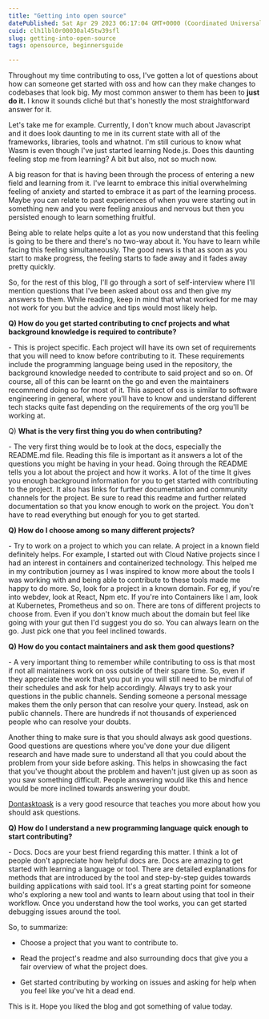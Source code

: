 ```yaml
---
title: "Getting into open source"
datePublished: Sat Apr 29 2023 06:17:04 GMT+0000 (Coordinated Universal Time)
cuid: clh1lbl0r00030al45tw39sfl
slug: getting-into-open-source
tags: opensource, beginnersguide

---
```


Throughout my time contributing to oss, I've gotten a lot of questions about how can someone get started with oss and how can they make changes to codebases that look big. My most common answer to them has been to **just do it.** I know it sounds cliché but that's honestly the most straightforward answer for it.

Let's take me for example. Currently, I don't know much about Javascript and it does look daunting to me in its current state with all of the frameworks, libraries, tools and whatnot. I'm still curious to know what Wasm is even though I've just started learning Node.js. Does this daunting feeling stop me from learning? A bit but also, not so much now.

A big reason for that is having been through the process of entering a new field and learning from it. I've learnt to embrace this initial overwhelming feeling of anxiety and started to embrace it as part of the learning process. Maybe you can relate to past experiences of when you were starting out in something new and you were feeling anxious and nervous but then you persisted enough to learn something fruitful.

Being able to relate helps quite a lot as you now understand that this feeling is going to be there and there's no two-way about it. You have to learn while facing this feeling simultaneously. The good news is that as soon as you start to make progress, the feeling starts to fade away and it fades away pretty quickly.

So, for the rest of this blog, I'll go through a sort of self-interview where I'll mention questions that I've been asked about oss and then give my answers to them. While reading, keep in mind that what worked for me may not work for you but the advice and tips would most likely help.

**Q) How do you get started contributing to cncf projects and what background knowledge is required to contribute?**

\- This is project specific. Each project will have its own set of requirements that you will need to know before contributing to it. These requirements include the programming language being used in the repository, the background knowledge needed to contribute to said project and so on. Of course, all of this can be learnt on the go and even the maintainers recommend doing so for most of it. This aspect of oss is similar to software engineering in general, where you'll have to know and understand different tech stacks quite fast depending on the requirements of the org you'll be working at.

Q) **What is the very first thing you do when contributing?**

\- The very first thing would be to look at the docs, especially the README.md file. Reading this file is important as it answers a lot of the questions you might be having in your head. Going through the README tells you a lot about the project and how it works. A lot of the time It gives you enough background information for you to get started with contributing to the project. It also has links for further documentation and community channels for the project. Be sure to read this readme and further related documentation so that you know enough to work on the project. You don't have to read everything but enough for you to get started.

**Q) How do I choose among so many different projects?**

\- Try to work on a project to which you can relate. A project in a known field definitely helps. For example, I started out with Cloud Native projects since I had an interest in containers and containerized technology. This helped me in my contribution journey as I was inspired to know more about the tools I was working with and being able to contribute to these tools made me happy to do more. So, look for a project in a known domain. For eg, if you're into webdev, look at React, Npm etc. If you're into Containers like I am, look at Kubernetes, Prometheus and so on. There are tons of different projects to choose from. Even if you don't know much about the domain but feel like going with your gut then I'd suggest you do so. You can always learn on the go. Just pick one that you feel inclined towards.

**Q) How do you contact maintainers and ask them good questions?**

\- A very important thing to remember while contributing to oss is that most if not all maintainers work on oss outside of their spare time. So, even if they appreciate the work that you put in you will still need to be mindful of their schedules and ask for help accordingly. Always try to ask your questions in the public channels. Sending someone a personal message makes them the only person that can resolve your query. Instead, ask on public channels. There are hundreds if not thousands of experienced people who can resolve your doubts.

Another thing to make sure is that you should always ask good questions. Good questions are questions where you've done your due diligent research and have made sure to understand all that you could about the problem from your side before asking. This helps in showcasing the fact that you've thought about the problem and haven't just given up as soon as you saw something difficult. People answering would like this and hence would be more inclined towards answering your doubt.

[Dontasktoask](https://dontasktoask.com/) is a very good resource that teaches you more about how you should ask questions.

**Q) How do I understand a new programming language quick enough to start contributing?**

\- Docs. Docs are your best friend regarding this matter. I think a lot of people don't appreciate how helpful docs are. Docs are amazing to get started with learning a language or tool. There are detailed explanations for methods that are introduced by the tool and step-by-step guides towards building applications with said tool. It's a great starting point for someone who's exploring a new tool and wants to learn about using that tool in their workflow. Once you understand how the tool works, you can get started debugging issues around the tool.

So, to summarize:

* Choose a project that you want to contribute to.
    
* Read the project's readme and also surrounding docs that give you a fair overview of what the project does.
    
* Get started contributing by working on issues and asking for help when you feel like you've hit a dead end.
    

This is it. Hope you liked the blog and got something of value today.